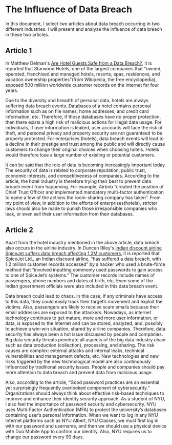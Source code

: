 # The Influence of Data Breach

In this document, I select two articles about data breach occurring in two different industries. I will present and analyze the influence of data breach in these two articles.

## Article 1

In Matthew Delman's [Are Hotel Guests Safe from a Data Breach?](https://securityboulevard.com/2020/01/are-hotel-guests-safe-from-a-data-breach/), it is reported that Starwood Hotels, one of the largest companies that "owned, operated, franchised and managed hotels, resorts, spas, residences, and vacation ownership properties"(from Wikipedia, the free encyclopedia), exposed 500 million worldwide customer records on the Internet for four years.

Due to the diversity and breadth of personal data, hotels are always suffering data breach events. Databases of a hotel contains personal information such as on file names, home addresses, and credit card information, etc. Therefore, if those databases have no proper protection, then there exists a high risk of malicious actions for illegal data usage. For individuals, if user information is leaked, user accounts will face the risk of theft, and personal privacy and property security are not guaranteed to be properly protected. For enterprises (hotels), data breach events will lead to a decline in their prestige and trust among the public and will directly cause customers to change their original choices when choosing hotels. Hotels would therefore lose a large number of existing or potential customers.

It can be said that the role of data is becoming increasingly important today. The security of data is related to corporate reputation, public trust, economic interests, and competitiveness of companies. According to the article, the hotel industry is therefore trying their best to prevent data breach event from happening. For example, Airbnb “created the position of Chief Trust Officer and implemented mandatory multi-factor authentication to name a few of the actions the room-sharing company has taken”. From my point of view, in addition to the efforts of enterprises(hotels), stricter laws should also be made to punish those irresponsible companies who leak, or even sell their user information from their databases.

## Article 2

Apart from the hotel industry mentioned in the above article, data breach also occurs in the airline industry. In Duncan Riley's [Indian discount airline SpiceJet suffers data breach affecting 1.2M customers](https://siliconangle.com/2020/01/30/indian-low-cost-airline-spicejet-suffers-data-breach-affecting-1-2m-customers/), it is reported that SpiceJet Ltd., an Indian discount airline, “has suffered a data breach, with 1.2 million customer records accessed” by a hacker who used a brute-force method that “involved inputting commonly used passwords to gain access to one of SpiceJet’s systems.” The customer records include names of passengers, phone numbers and dates of birth, etc. Even some of the Indian government officials were also included in this data breach event.

Data breach could lead to chaos. In this case, if any criminals have access to this data, they could easily track their target’s movement and exploit the victims. Also, passengers are likely to receive scam emails because their email addresses are exposed to the attackers. Nowadays, as internet technology continues to get mature, more and more user information, or data, is exposed to the Internet and can be stored, analyzed, and, possibly to achieve a win-win situation, shared by airline companies. Therefore, data security has always been a hot issue discussed by people and companies. Big data security threats penetrate all aspects of the big data industry chain such as data production (collection), processing, and sharing. The risk causes are complex: external attacks and internal leaks, technical vulnerabilities and management defects, etc. New technologies and new risks triggered by the new technological model are also continuously influenced by traditional security issues. People and companies should pay more attention to data breach and prevent data from malicious usage.

Also, according to the article, “Good password practices are an essential yet surprisingly frequently overlooked component of cybersecurity.” Organizations should always think about effective risk-based techniques to improve and enhance their identity security approach. As a student of NYU, I also feel the importance of password security and cybersecurity. NYU uses Multi-Factor Authentication (MFA) to protect the university’s databases containing user’s personal information. When we want to log in any NYU Internet platforms such as NYU Albert, NYU Classes, we must first log in with our password and username, and then we should use a physical device with Duo Mobile App to confirm our identity. Also, NYU requires us to change our password every 90 days.
